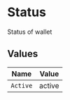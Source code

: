# Status

Status of wallet


## Values

| Name     | Value    |
| -------- | -------- |
| `Active` | active   |